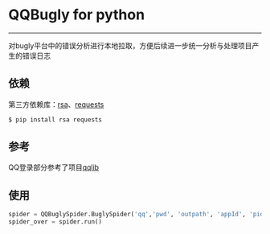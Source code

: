 # QQBugly for python
---
对bugly平台中的错误分析进行本地拉取，方便后续进一步统一分析与处理项目产生的错误日志

依赖
---
第三方依赖库：[rsa](https://pypi.python.org/pypi/rsa/)、[requests](https://pypi.python.org/pypi/requests/)
``` sh
$ pip install rsa requests
```

参考
---
QQ登录部分参考了项目[qqlib](https://github.com/JetLua/qqlib)

使用
---
``` python
spider = QQBuglySpider.BuglySpider('qq','pwd', 'outpath', 'appId', 'pid', 'version')
spider_over = spider.run()
```